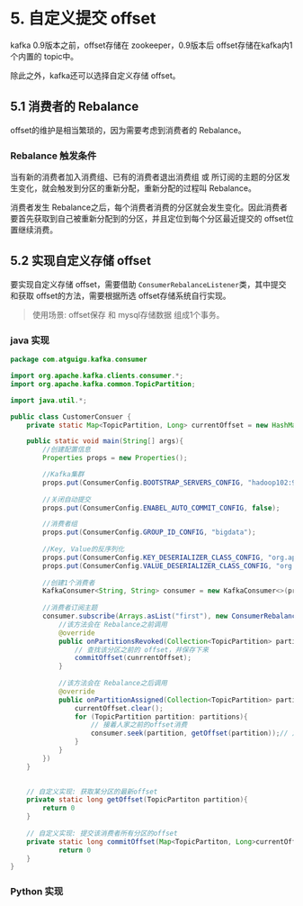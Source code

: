 # 5. 自定义提交 offset

kafka 0.9版本之前，offset存储在 zookeeper，0.9版本后 offset存储在kafka内1个内置的 topic中。

除此之外，kafka还可以选择自定义存储 offset。

## 5.1 消费者的 Rebalance

offset的维护是相当繁琐的，因为需要考虑到消费者的 Rebalance。

### Rebalance 触发条件

当有新的消费者加入消费组、已有的消费者退出消费组 或 所订阅的主题的分区发生变化，就会触发到分区的重新分配，重新分配的过程叫 Rebalance。

消费者发生 Rebalance之后，每个消费者消费的分区就会发生变化。因此消费者要首先获取到自己被重新分配到的分区，并且定位到每个分区最近提交的 offset位置继续消费。


## 5.2 实现自定义存储 offset

要实现自定义存储 offset，需要借助 `ConsumerRebalanceListener`类，其中提交和获取 offset的方法，需要根据所选 offset存储系统自行实现。

> 使用场景: offset保存 和 mysql存储数据 组成1个事务。

### java 实现

```java
package com.atguigu.kafka.consumer

import org.apache.kafka.clients.consumer.*;
import org.apache.kafka.common.TopicPartition;

import java.util.*;

public class CustomerConsuer {
    private static Map<TopicPartition, Long> currentOffset = new HashMap<>();

    public static void main(String[] args){
        //创建配置信息
        Properties props = new Properties();

        //Kafka集群
        props.put(ConsumerConfig.BOOTSTRAP_SERVERS_CONFIG, "hadoop102:9092");
        
        //关闭自动提交
        props.put(ConsumerConfig.ENABEL_AUTO_COMMIT_CONFIG, false);   

        //消费者组
        props.put(ConsumerConfig.GROUP_ID_CONFIG, "bigdata");
        
        //Key, Value的反序列化
        props.put(ConsumerConfig.KEY_DESERIALIZER_CLASS_CONFIG, "org.apache.kafka.common.serialization.StringDeserializer");
        props.put(ConsumerConfig.VALUE_DESERIALIZER_CLASS_CONFIG, "org.apache.kafka.common.serialization.StringDeserializer");
        
        //创建1个消费者
        KafkaConsumer<String, String> consumer = new KafkaConsumer<>(props);
        
        //消费者订阅主题
        consumer.subscribe(Arrays.asList("first"), new ConsumerRebalanceListener() {
            //该方法会在 Rebalance之前调用
            @override
            public onPartitionsRevoked(Collection<TopicPartition> partitions){
                // 查找该分区之前的 offset，并保存下来
                commitOffset(cunrrentOffset);
            }
            
            //该方法会在 Rebalance之后调用
            @override
            public onPartitionAssigned(Collection<TopicPartition> partitions){
                currentOffset.clear();
                for (TopicPartition partition: partitions){
                    // 接着人家之前的offset消费
                    consumer.seek(partition, getOffset(partition));// 定位到最近提交的 offset位置继续消费
                }
            }
        })
    }
    

    // 自定义实现: 获取某分区的最新offset
    private static long getOffset(TopicPartiton partition){
        return 0
    }
    
    // 自定义实现: 提交该消费者所有分区的offset
    private static long commitOffset(Map<TopicPartiton, Long>currentOffset){
            return 0
    }
}
```

### Python 实现
